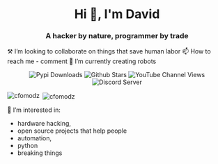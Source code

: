 <h1 align="center">Hi 👋, I'm David</h1>
<h3 align="center">A hacker by nature, programmer by trade</h3>
<p align="left">⚒️ I’m looking to collaborate on things that save human labor 📫 How to reach me - comment 🌱 I’m currently creating robots </p>

<p align="center" > 
  <img src="https://img.shields.io/pypi/dm/pythonic-schwab-api" alt="Pypi Downloads" />
  <img src="https://img.shields.io/github/stars/Cfomodz?&style=flat" alt="Github Stars" />
  <img src="https://img.shields.io/youtube/channel/views/UCV3bzYmPXnWF97aHdSCwG1A?style=flat" alt="YouTube Channel Views" />
  <img src="https://img.shields.io/discord/425182625032962049" alt="Discord Server" />   
</p>  

<p>
  <img align="left"src="https://github-readme-stats.vercel.app/api/top-langs?username=cfomodz&show_icons=true&locale=en&layout=compact" alt="cfomodz" />
</p>

<p>&nbsp;<img align="center" src="https://github-readme-stats.vercel.app/api?username=cfomodz&show_icons=true&locale=en" alt="cfomodz" /></p>



<p align="left">👀 I’m interested in:
  <ul>
    <li>hardware hacking,</li>
    <li>open source projects that help people</li>
    <li>automation,</li>
    <li>python</li>
    <li>breaking things</li>
  </ul>
</p>
